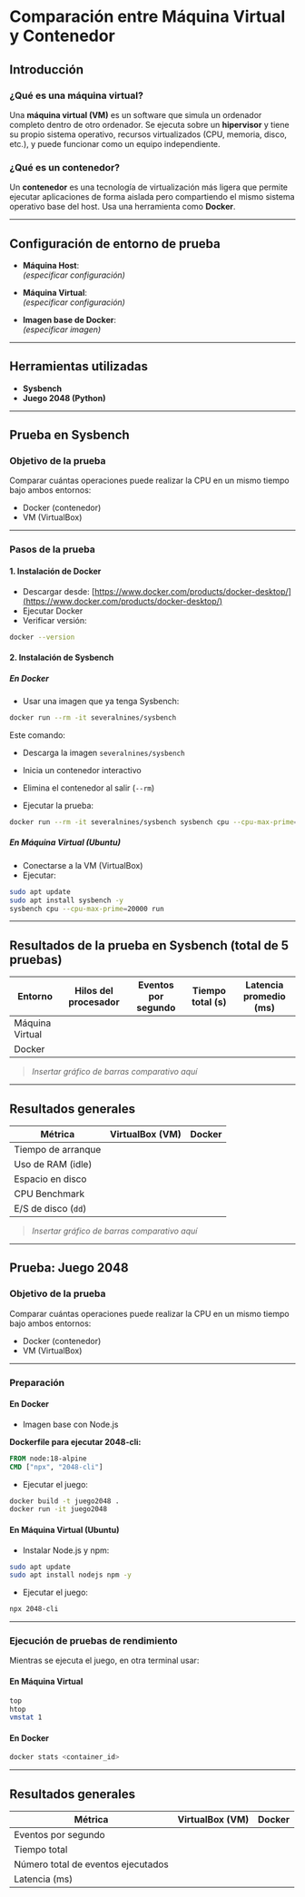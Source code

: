 
# Comparación entre Máquina Virtual y Contenedor

## Introducción

### ¿Qué es una máquina virtual?

Una **máquina virtual (VM)** es un software que simula un ordenador completo dentro de otro ordenador. Se ejecuta sobre un **hipervisor** y tiene su propio sistema operativo, recursos virtualizados (CPU, memoria, disco, etc.), y puede funcionar como un equipo independiente.

### ¿Qué es un contenedor?

Un **contenedor** es una tecnología de virtualización más ligera que permite ejecutar aplicaciones de forma aislada pero compartiendo el mismo sistema operativo base del host. Usa una herramienta como **Docker**.

---

## Configuración de entorno de prueba

- **Máquina Host**:  
  *(especificar configuración)*

- **Máquina Virtual**:  
  *(especificar configuración)*

- **Imagen base de Docker**:  
  *(especificar imagen)*

---

## Herramientas utilizadas

- **Sysbench**
- **Juego 2048 (Python)**

---

## Prueba en Sysbench

### Objetivo de la prueba

Comparar cuántas operaciones puede realizar la CPU en un mismo tiempo bajo ambos entornos:

- Docker (contenedor)
- VM (VirtualBox)

---

### Pasos de la prueba

#### 1. Instalación de Docker

- Descargar desde: [https://www.docker.com/products/docker-desktop/](https://www.docker.com/products/docker-desktop/)
- Ejecutar Docker
- Verificar versión:

```bash
docker --version
```

#### 2. Instalación de Sysbench

##### En Docker

- Usar una imagen que ya tenga Sysbench:

```bash
docker run --rm -it severalnines/sysbench
```

Este comando:

- Descarga la imagen `severalnines/sysbench`
- Inicia un contenedor interactivo
- Elimina el contenedor al salir (`--rm`)

- Ejecutar la prueba:

```bash
docker run --rm -it severalnines/sysbench sysbench cpu --cpu-max-prime=20000 run
```

##### En Máquina Virtual (Ubuntu)

- Conectarse a la VM (VirtualBox)
- Ejecutar:

```bash
sudo apt update
sudo apt install sysbench -y
sysbench cpu --cpu-max-prime=20000 run
```

---

## Resultados de la prueba en Sysbench (total de 5 pruebas)

| Entorno         | Hilos del procesador | Eventos por segundo | Tiempo total (s) | Latencia promedio (ms) |
|-----------------|----------------------|----------------------|------------------|-------------------------|
| Máquina Virtual |                      |                      |                  |                         |
| Docker          |                      |                      |                  |                         |

> *Insertar gráfico de barras comparativo aquí*

---

## Resultados generales

| Métrica               | VirtualBox (VM) | Docker |
|-----------------------|-----------------|--------|
| Tiempo de arranque    |                 |        |
| Uso de RAM (idle)     |                 |        |
| Espacio en disco      |                 |        |
| CPU Benchmark         |                 |        |
| E/S de disco (`dd`)   |                 |        |

> *Insertar gráfico de barras comparativo aquí*

---

## Prueba: Juego 2048

### Objetivo de la prueba

Comparar cuántas operaciones puede realizar la CPU en un mismo tiempo bajo ambos entornos:

- Docker (contenedor)
- VM (VirtualBox)

---

### Preparación

#### En Docker

- Imagen base con Node.js

**Dockerfile para ejecutar 2048-cli:**

```Dockerfile
FROM node:18-alpine
CMD ["npx", "2048-cli"]
```

- Ejecutar el juego:

```bash
docker build -t juego2048 .
docker run -it juego2048
```

#### En Máquina Virtual (Ubuntu)

- Instalar Node.js y npm:

```bash
sudo apt update
sudo apt install nodejs npm -y
```

- Ejecutar el juego:

```bash
npx 2048-cli
```

---

### Ejecución de pruebas de rendimiento

Mientras se ejecuta el juego, en otra terminal usar:

#### En Máquina Virtual

```bash
top
htop
vmstat 1
```

#### En Docker

```bash
docker stats <container_id>
```

---

## Resultados generales

| Métrica                         | VirtualBox (VM) | Docker |
|---------------------------------|-----------------|--------|
| Eventos por segundo             |                 |        |
| Tiempo total                    |                 |        |
| Número total de eventos ejecutados |             |        |
| Latencia (ms)                   |                 |        |
